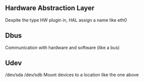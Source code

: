 ## Hardware Abstraction Layer
Despite the type HW plugin in, HAL assign a name like eth0

## Dbus
Communication with hardware and software (like a bus)

## Udev
/dev/sda
/dev/sdb
Mount devices to a location like the one above
